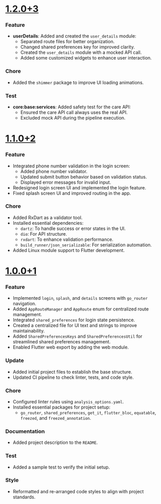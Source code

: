 # [1.2.0+3](https://github.com/esmaeil-ahmadipour/clean_architecture_example/pull/6)

### Feature
- **userDetails**: Added and created the `user_details` module:
  - Separated route files for better organization.
  - Changed shared preferences key for improved clarity.
  - Created the `user_details` module with a mocked API call.
  - Added some customized widgets to enhance user interaction.

### Chore
- Added the `shimmer` package to improve UI loading animations.

### Test
- **core:base:services**: Added safety test for the care API:
  - Ensured the care API call always uses the real API.
  - Excluded mock API during the pipeline execution.

# [1.1.0+2](https://github.com/esmaeil-ahmadipour/clean_architecture_example/pull/4)

### Feature
- Integrated phone number validation in the login screen:
  - Added phone number validator.
  - Updated submit button behavior based on validation status.
  - Displayed error messages for invalid input.
- Redesigned login screen UI and implemented the login feature.
- Fixed splash screen UI and improved routing in the app.

### Chore
- Added RxDart as a validator tool.
- Installed essential dependencies:
  - `dartz`: To handle success or error states in the UI.
  - `dio`: For API structure.
  - `rxdart`: To enhance validation performance.
  - `build_runner/json_serializable`: For serialization automation.
- Added Linux module support to Flutter development.

# [1.0.0+1](https://github.com/esmaeil-ahmadipour/clean_architecture_example/pull/2)

### Feature  
  - Implemented `login`, `splash`, and `details` screens with `go_router` navigation.  
  - Added `AppRouteManager` and `AppRoute` enum for centralized route management.  
  - Integrated `shared_preferences` for login state persistence.  
  - Created a centralized file for UI text and strings to improve maintainability.  
  - Added `SharedPreferencesKeys` and `SharedPreferencesUtil` for streamlined shared preferences management.  
  - Enabled Flutter web export by adding the web module.  

### Update  
- Added initial project files to establish the base structure.  
- Updated CI pipeline to check linter, tests, and code style.  

### Chore  
- Configured linter rules using `analysis_options.yaml`.  
- Installed essential packages for project setup:  
  - `go_router`, `shared_preferences`, `get_it`, `flutter_bloc`, `equatable`, `freezed`, and `freezed_annotation`.  

### Documentation  
- Added project description to the `README`.  

### Test  
- Added a sample test to verify the initial setup.  

### Style  
- Reformatted and re-arranged code styles to align with project standards. 
